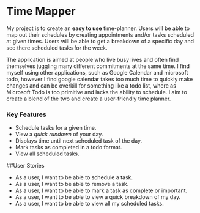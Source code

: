 # Time Mapper

 My project is to create an **easy to use** time-planner.  Users will be able to
map out their schedules by creating appointments and/or tasks scheduled at given times.
Users will be able to get a breakdown of a specific day and see there scheduled tasks for the
week.

<p>The application is aimed at people who live busy lives and often find themselves
juggling many different commitments at the same time.  I find myself using 
other applications, such as Google Calendar and microsoft todo, however I 
find google calendar takes too much time to quickly make changes and 
can be overkill for something like a todo list, where as Microsoft Todo is 
too primitive and lacks the ability to schedule.  I aim to create a blend
of the two and create a user-friendly time planner.</p>
 
### Key Features

- Schedule tasks for a given time.
- View a _quick rundown_ of your day.
- Displays time until next scheduled task of the day.
- Mark tasks as completed in a todo format.
- View all scheduled tasks.

##User Stories

- As a user, I want to be able to schedule a task.
- As a user, I want to be able to remove a task.
- As a user, I want to be able to mark a task as complete or important.
- As a user, I want to be able to view a quick breakdown of my day.
- As a user, I want to be able to view all my scheduled tasks.
